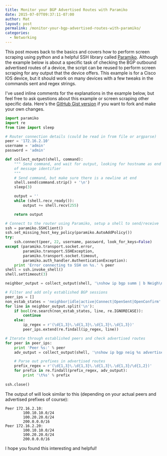 ```yaml
---
title: Monitor your BGP Advertised Routes with Paramiko
date: 2015-07-07T09:37:11-07:00
author: Mat
layout: post
permalink: /monitor-your-bgp-advertised-routes-with-paramiko/
categories:
  - Networking
---
```

This post moves back to the basics and covers how to perform screen scraping using python and a helpful SSH library called <a href="http://www.paramiko.org" target="_blank">Paramiko</a>. Although the example below is about a specific task of checking the BGP outbound advertised routes of a device, the script can be reused to perform screen scraping for any output that the device offers. This example is for a Cisco IOS device, but it should work on many devices with a few tweaks in the commands sent and regex strings.

I've used inline comments for the explanations in the example below, but feel free to ask questions about this example or screen scraping other specific data. Here's the <a href="https://gist.github.com/thepacketgeek/9bdbc2e3818151b5c8ed" target="_blank">GitHub Gist version</a> if you want to fork and make your own changes.<!--more-->

```python
import paramiko
import re
from time import sleep

# Router connection details (could be read in from file or argparse)
peer = '172.16.2.10'
username = 'admin'
password = 'admin'

def collect_output(shell, command):
    """ Send command, and wait for output, looking for hostname as end
    of message identifier 
    """
    # Send command, but make sure there is a newline at end
    shell.send(command.strip() + '\n')
    sleep(3)

    output = ''
    while (shell.recv_ready()):
        output += shell.recv(255)

    return output

# Connect to the router using Paramiko, setup a shell to send/receive
ssh = paramiko.SSHClient()
ssh.set_missing_host_key_policy(paramiko.AutoAddPolicy())
try:
    ssh.connect(peer, 22, username, password, look_for_keys=False)
except (paramiko.transport.socket.error, 
        paramiko.transport.SSHException, 
        paramiko.transport.socket.timeout, 
        paramiko.auth_handler.AuthenticationException):
    print 'Error connecting to SSH on %s.' % peer
shell = ssh.invoke_shell()
shell.settimeout(3)

neighbor_output = collect_output(shell, '\nshow ip bgp summ | b Neigh\n')

# Filter and add only established BGP sessions
peer_ips = []
non_estab_states = 'neighbor|idle|active|Connect|OpenSent|OpenConfirm'
for line in neighbor_output.split('\n'):
    if bool(re.search(non_estab_states, line, re.IGNORECASE)):
        continue
    else:
        ip_regex = r'(\d{1,3}\.\d{1,3}\.\d{1,3}\.\d{1,3})'
        peer_ips.extend(re.findall(ip_regex, line))

# Iterate through established peers and check advertised routes
for peer in peer_ips:                                                                                                   
    print 'Peer %s:' % peer
    adv_output = collect_output(shell, '\nshow ip bgp neig %s advertised\n' % peer)

    # Parse out prefixes in advertised routes
    prefix_regex = r'(\d{1,3}\.\d{1,3}\.\d{1,3}\.\d{1,3}/\d{1,2})'
    for prefix in re.findall(prefix_regex, adv_output):                               
        print '\t%s' % prefix                                                                                           
                                                                                                                        
ssh.close() 
```

The output of will look similar to this (depending on your actual peers and advertised prefixes of course):

```
Peer 172.16.2.10:
        100.10.10.0/24
        100.20.20.0/24
        200.0.0.0/16
Peer 172.16.2.20:
        100.10.10.0/24
        100.20.20.0/24
        200.0.0.0/16
```


I hope you found this interesting and helpful!